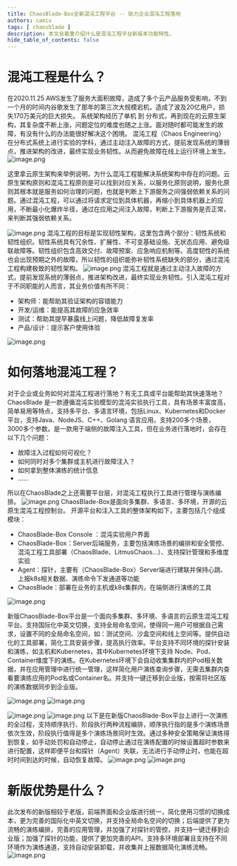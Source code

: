 ```yaml
---
title: ChaosBlade-Box全新混沌工程平台 -- 助力企业混沌工程落地
authors: camix
tags: [ chaosblade ]
description: 本文会着重介绍什么是混沌工程平台新版本功能特性。
hide_table_of_contents: false
---
```


# 混沌工程是什么？
在2020.11.25 AWS发生了服务大面积故障，造成了多个云产品服务受影响，不到一个月的时间内谷歌发生了那年的第三次大规模宕机，造成了波及20亿用户，损失170万美元的巨大损失。
系统架构经历了单机 到 分布式，再到现在的云原生架构，其复杂度不断上涨，问题定位的难度也随之上涨。面对随时都可能发生的故障，有没有什么的办法能很好解决这个困境。
混沌工程（Chaos Engineering）在分布式系统上进行实验的学科，通过主动注入故障的方式，提前发现系统的薄弱点，推进架构的改进，最终实现业务韧性。从而避免故障在线上运行环境上发生。
![image.png](/img/blog/fault-always.png)
<!--truncate-->
这里拿云原生架构来举例说明，为什么混沌工程能解决系统架构中存在的问题。云原生架构原则和混沌工程原则是可以找到对应关系，以服务化原则说明，服务化原则其根本就是服务如何治理的问题，也就是判断上下游服务之间强弱依赖关系的问题。通过混沌工程，可以通过将请求定位到具体机器，再缩小到具体机器上的应用，不断最小化爆炸半径，通过在应用之间注入故障，判断上下游服务是否正常，来判断其强弱依赖关系。

![image.png](/img/blog/why-chaos-engineering.png)
混沌工程的目标是实现韧性架构，这里包含两个部分：韧性系统和韧性组织。韧性系统具有冗余性、扩展性、不可变基础设施、无状态应用、避免级联故障等。韧性组织包含高效交付、故障预案、应急响应机制等。高度韧性的系统也会出现预期之外的故障，所以韧性的组织能弥补韧性系统缺失的部分，通过混沌工程构建极致的韧性架构。
![image.png](/img/blog/chaos-engineering-target.png)
混沌工程就是通过主动注入故障的方式，提前发现系统的薄弱点，推进架构改进，最终实现业务韧性。引入混沌工程对于不同职能的人而言，其业务价值有所不同：

- 架构师：能帮助其验证架构的容错能力
- 开发/运维：能提高其故障的应急效率
- 测试：帮助其提早暴露线上问题，降低故障复发率
- 产品/设计：提示客户使用体验

![image.png](/img/blog/value-of-chaos-engineering-for-position.png)

# 如何落地混沌工程？
对于企业或业务如何对混沌工程进行落地？有无工具或平台能帮助其快速落地？
ChaosBlade 是一款遵循混沌实验模型的混沌实验执行工具，具有场景丰富度高，简单易用等特点，支持多平台、多语言环境，包括Linux、Kubernetes和Docker平台，支持Java、NodeJS、C++、Golang 语言应用。支持200多个场景，3000多个参数。是一款用于端侧的故障注入工具，但在业务进行落地时，会存在以下几个问题：

- 故障注入过程如何可视化？
- 如何同时对多个集群或主机进行故障注入？
- 如何拿到整体演练的统计信息
- ......

所以在ChaosBlade之上还需要平台层，对混沌工程执行工具进行管理与演练编排。
![image.png](/img/blog/chaosblae-tool.png)
ChaosBlade-Box是面向多集群、多语言、多环境，开源的云原生混沌工程控制台。
开源平台和注入工具的整体架构如下，主要包括几个组成模块：

- ChaosBlade-Box Console ：混沌实验用户界面
- ChaosBlade-Box：Server后端服务，主要包括演练场景的编排和安全管控、混沌工程工具部署（ChaosBlade、LitmusChaos...）、支持探针管理和多维度实验
- Agent：探针，主要有（ChaosBlade-Box）Server端进行建联并保持心跳、上报k8s相关数据、演练命令下发通道等功能
- ChaosBlade：部署在业务的主机或k8s集群内，在端侧进行演练的工具

![image.png](/img/blog/chaosblade-architecture.png)

新版ChaosBlade-Box平台是一个面向多集群、多环境、多语言的云原生混沌工程平台。支持国际化中英文切换，支持全局命名空间，使得同一用户可根据自己需求，设置不同的全局命名空间，如：测试空间、沙盒空间和线上空间等。提供自动化的工具部署，简化工具安装步骤，提高执行效率。平台支持不同环境的探针安装和演练，如主机和Kubernetes，其中Kubernetes环境下支持 Node、Pod、Container维度下的演练。在Kubernetes环境下会自动收集集群内的Pod相关数据，并在应用管理中进行统一管理，这样简化用户演练查询步骤，无需去集群内查看要演练应用的Pod名或Container名。并支持一键迁移到企业版，按需将社区版的演练数据同步到企业版。

![image.png](/img/blog/chaosblade-box-overview.png)
![image.png](/img/blog/chaosblade-box-application-manage.png)

![image.png](/img/blog/chaosblade-box-experiment.png)
![image.png](/img/blog/chaosblade-box-migrate.png)
以下是在新版ChaosBlade-Box平台上进行一次演练的全过程，支持顺序执行、阶段执行两种流程编排，顺序执行指的是多个演练场景依次生效，阶段执行值得是多个演练场景同时生效。通过多种安全策略保证演练得到恢复，如手动处罚和自动停止，自动停止通过在演练配置的时候设置超时参数来进行配置，这样即便平台和探针（Agent）失联，无法进行手动停止时，也能在超时时间到达的时候，自动恢复故障。
![image.png](/img/blog/chaosblade-box-workflow.png)
![image.png](/img/blog/chaosblade-box-result.png)
# 新版优势是什么？
此次发布的新版相较于老版，前端界面和企业版进行统一，简化使用习惯的切换成本，更为完善的国际化中英文切换，并支持全局命名空间的切换；后端提供了更为流畅的演练编排，完善的应用管理，并加强了对探针的管控，并支持一键迁移到企业版；加强了探针的功能，提供了更加完善的API，支持多环境部署且支持在不同环境作为演练通道，支持自动安装卸载，并收集并上报数据简化演练流畅。
![image.png](/img/blog/chaoblade-box-advantage.png)
